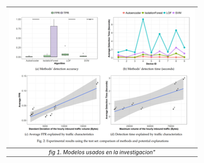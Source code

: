 | ![lab setup](modelospaper.png?raw=true "modelos utilizados") |
|:--:| 
| *fig 1. Modelos usados en la investigacion"* |